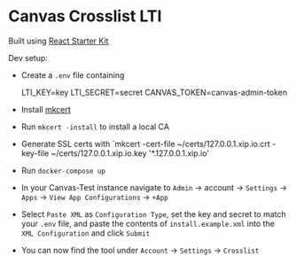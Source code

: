 # Canvas Crosslist LTI

Built using [React Starter Kit](https://github.com/kriasoft/react-starter-kit/blob/master/docs/getting-started.md)

Dev setup:

- Create a `.env` file containing

  LTI_KEY=key
  LTI_SECRET=secret
  CANVAS_TOKEN=canvas-admin-token

- Install [mkcert](https://github.com/FiloSottile/mkcert)
- Run `mkcert -install` to install a local CA
- Generate SSL certs with `mkcert -cert-file ~/certs/127.0.0.1.xip.io.crt -key-file ~/certs/127.0.0.1.xip.io.key '\*.127.0.0.1.xip.io'
- Run `docker-compose up`
- In your Canvas-Test instance navigate to `Admin` -> account -> `Settings` -> `Apps` -> `View App Configurations` -> `+App`
- Select `Paste XML` as `Configuration Type`, set the key and secret to match your `.env` file, and paste the contents of `install.example.xml` into the `XML Configuration` and click `Submit`
- You can now find the tool under `Account` -> `Settings` -> `Crosslist`
